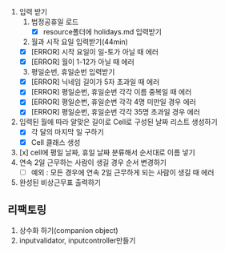
1. 입력 받기
    1) 법정공휴일 로드
        - [x] resource폴더에 holidays.md 입력받기
    2) 월과 시작 요일 입력받기(44min)
    - [x] [ERROR] 시작 요일이 일-토가 아닐 때 에러
    - [x] [ERROR] 월이 1-12가 아닐 때 에러
    3) 평일순번, 휴일순번 입력받기
    - [x] [ERROR] 닉네임 길이가 5자 초과일 때 에러
    - [x] [ERROR] 평일순번, 휴일순번 각각 이름 중복일 때 에러
    - [x] [ERROR] 평일순번, 휴일순번 각각 4명 미만일 경우 에러
    - [x] [ERROR] 평일순번, 휴일순번 각각 35명 초과일 경우 에러
2. 입력된 월에 따라 알맞은 길이로 Cell로 구성된 날짜 리스트 생성하기
   - [x] 각 달의 마지막 일 구하기
   - [x] Cell 클래스 생성
3. [x] cell에 평일 날짜, 휴일 날짜 분류해서 순서대로 이름 넣기
4. 연속 2일 근무하는 사람이 생길 경우 순서 변경하기
    - [ ] 예외 : 모든 경우에 연속 2일 근무하게 되는 사람이 생길 때 에러
5. 완성된 비상근무표 출력하기

## 리팩토링
1. 상수화 하기(companion object)
2. inputvalidator, inputcontroller만들기